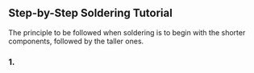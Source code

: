 ## Step-by-Step Soldering Tutorial

 The principle to be followed when soldering is to begin with the shorter components, followed by the taller ones.


### 1. 
